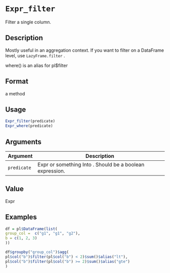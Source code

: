 # `Expr_filter`

Filter a single column.


## Description

Mostly useful in an aggregation context. If you want to filter on a DataFrame
 level, use `LazyFrame.filter` .
 
 where() is an alias for pl$filter


## Format

a method


## Usage

```r
Expr_filter(predicate)
Expr_where(predicate)
```


## Arguments

Argument      |Description
------------- |----------------
`predicate`     |     Expr or something Into<Expr> . Should be a boolean expression.


## Value

Expr


## Examples

```r
df = pl$DataFrame(list(
group_col =  c("g1", "g1", "g2"),
b = c(1, 2, 3)
))

df$groupby("group_col")$agg(
pl$col("b")$filter(pl$col("b") < 2)$sum()$alias("lt"),
pl$col("b")$filter(pl$col("b") >= 2)$sum()$alias("gte")
)
```


